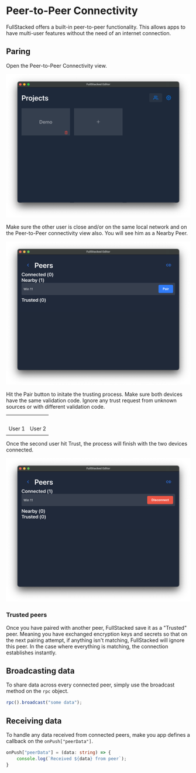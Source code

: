 # Peer-to-Peer Connectivity

FullStacked offers a built-in peer-to-peer functionality. This allows apps to have multi-user features without the need of an internet connection.

## Paring

Open the Peer-to-Peer Connectivity view.

![BlockNote image](/images/peer-to-peer/p2p-icon.png)

Make sure the other user is close and/or on the same local network and on the Peer-to-Peer connectivity view also. You will see him as a Nearby Peer.

![BlockNote image](/images/peer-to-peer/p2p-nearby.png)

Hit the Pair button to initate the trusting process. Make sure both devices have the same validation code. Ignore any trust request from unknown sources or with different validation code.

|        |        |
| ------ | ------ |
|        |        |
|        |        |
|        |        |
|        |        |
|        |        |
| User 1 | User 2 |
|        |        |

Once the second user hit Trust, the process will finish with the two devices connected.

![BlockNote image](/images/peer-to-peer/p2p-connection.png)

### Trusted peers

Once you have paired with another peer, FullStacked save it as a "Trusted" peer. Meaning you have exchanged encryption keys and secrets so that on the next pairing attempt, if anything isn't matching, FullStacked will ignore this peer. In the case where everything is matching, the connection establishes instantly.

## Broadcasting data

To share data across every connected peer, simply use the broadcast method on the `rpc` object.

```typescript
rpc().broadcast("some data");
```

## Receiving data

To handle any data received from connected peers, make you app defines a callback on the `onPush["peerData"]`.

```typescript
onPush["peerData"] = (data: string) => {
    console.log(`Received ${data} from peer`);
}
```
